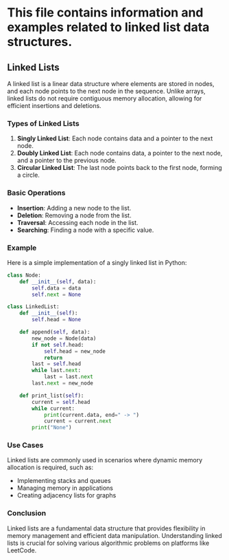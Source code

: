 # This file contains information and examples related to linked list data structures.

## Linked Lists

A linked list is a linear data structure where elements are stored in nodes, and each node points to the next node in the sequence. Unlike arrays, linked lists do not require contiguous memory allocation, allowing for efficient insertions and deletions.

### Types of Linked Lists

1. **Singly Linked List**: Each node contains data and a pointer to the next node.
2. **Doubly Linked List**: Each node contains data, a pointer to the next node, and a pointer to the previous node.
3. **Circular Linked List**: The last node points back to the first node, forming a circle.

### Basic Operations

- **Insertion**: Adding a new node to the list.
- **Deletion**: Removing a node from the list.
- **Traversal**: Accessing each node in the list.
- **Searching**: Finding a node with a specific value.

### Example

Here is a simple implementation of a singly linked list in Python:

```python
class Node:
    def __init__(self, data):
        self.data = data
        self.next = None

class LinkedList:
    def __init__(self):
        self.head = None

    def append(self, data):
        new_node = Node(data)
        if not self.head:
            self.head = new_node
            return
        last = self.head
        while last.next:
            last = last.next
        last.next = new_node

    def print_list(self):
        current = self.head
        while current:
            print(current.data, end=" -> ")
            current = current.next
        print("None")
```

### Use Cases

Linked lists are commonly used in scenarios where dynamic memory allocation is required, such as:

- Implementing stacks and queues
- Managing memory in applications
- Creating adjacency lists for graphs

### Conclusion

Linked lists are a fundamental data structure that provides flexibility in memory management and efficient data manipulation. Understanding linked lists is crucial for solving various algorithmic problems on platforms like LeetCode.